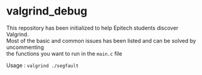 # valgrind_debug

This repository has been initialized to help Epitech students discover Valgrind.  
Most of the basic and common issues has been listed and can be solved by uncommenting  
the functions you want to run in the ```main.c``` file

Usage : ```valgrind ./segfault```
